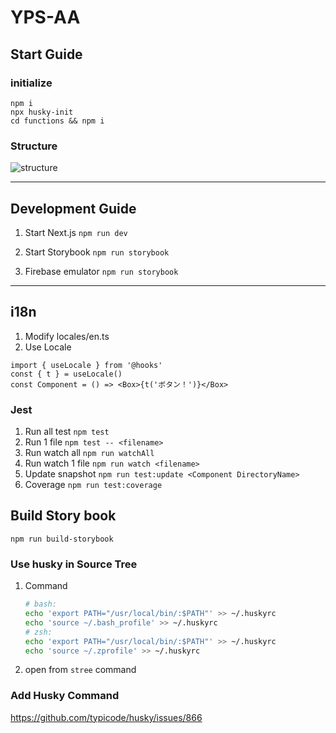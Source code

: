 # YPS-AA

## Start Guide

### initialize

`npm i`  
`npx husky-init`  
`cd functions && npm i`

### Structure

![structure](https://user-images.githubusercontent.com/17682207/124924793-c3a29500-e036-11eb-9a13-af7096bf164b.png)

---

## Development Guide

1. Start Next.js
   `npm run dev`

2. Start Storybook
   `npm run storybook`

3. Firebase emulator
   `npm run storybook`

---

## i18n

1. Modify locales/en.ts
2. Use Locale

```tsx
import { useLocale } from '@hooks'
const { t } = useLocale()
const Component = () => <Box>{t('ボタン！')}</Box>
```

### Jest

1. Run all test
   `npm test`
1. Run 1 file
   `npm test -- <filename>`
1. Run watch all
   `npm run watchAll`
1. Run watch 1 file
   `npm run watch <filename>`
1. Update snapshot
   `npm run test:update <Component DirectoryName>`
1. Coverage
   `npm run test:coverage`

## Build Story book

`npm run build-storybook`

### Use husky in Source Tree

1. Command

   ```sh
   # bash:
   echo 'export PATH="/usr/local/bin/:$PATH"' >> ~/.huskyrc
   echo 'source ~/.bash_profile' >> ~/.huskyrc
   # zsh:
   echo 'export PATH="/usr/local/bin/:$PATH"' >> ~/.huskyrc
   echo 'source ~/.zprofile' >> ~/.huskyrc
   ```

1. open from `stree` command

### Add Husky Command

https://github.com/typicode/husky/issues/866
